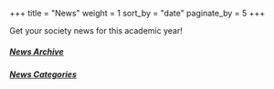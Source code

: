 +++
title = "News"
weight = 1
sort_by = "date"
paginate_by = 5
+++

Get your society news for this academic year!

##### [<i class="bi bi-archive-fill"></i> News Archive](@/news/archive/_index.md)
##### [<i class="bi bi-bookmark-fill"></i> News Categories](/categories)
